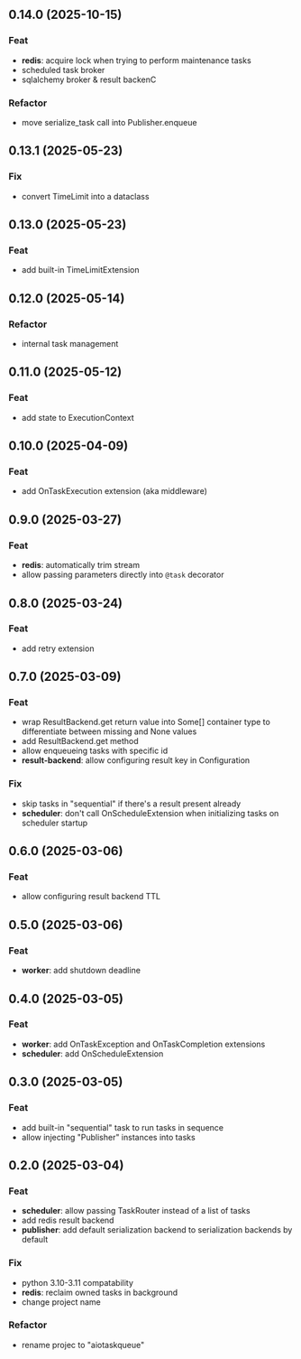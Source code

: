 ## 0.14.0 (2025-10-15)

### Feat

- **redis**: acquire lock when trying to perform maintenance tasks
- scheduled task broker
- sqlalchemy broker & result backenC

### Refactor

- move serialize_task call into Publisher.enqueue

## 0.13.1 (2025-05-23)

### Fix

- convert TimeLimit into a dataclass

## 0.13.0 (2025-05-23)

### Feat

- add built-in TimeLimitExtension

## 0.12.0 (2025-05-14)

### Refactor

- internal task management

## 0.11.0 (2025-05-12)

### Feat

- add state to ExecutionContext

## 0.10.0 (2025-04-09)

### Feat

- add OnTaskExecution extension (aka middleware)

## 0.9.0 (2025-03-27)

### Feat

- **redis**: automatically trim stream
- allow passing parameters directly into `@task` decorator

## 0.8.0 (2025-03-24)

### Feat

- add retry extension

## 0.7.0 (2025-03-09)

### Feat

- wrap ResultBackend.get return value into Some[] container type to differentiate between missing and None values
- add ResultBackend.get method
- allow enqueueing tasks with specific id
- **result-backend**: allow configuring result key in Configuration

### Fix

- skip tasks in "sequential" if there's a result present already
- **scheduler**: don't call OnScheduleExtension when initializing tasks on scheduler startup

## 0.6.0 (2025-03-06)

### Feat

- allow configuring result backend TTL

## 0.5.0 (2025-03-06)

### Feat

- **worker**: add shutdown deadline

## 0.4.0 (2025-03-05)

### Feat

- **worker**: add OnTaskException and OnTaskCompletion extensions
- **scheduler**: add OnScheduleExtension

## 0.3.0 (2025-03-05)

### Feat

- add built-in "sequential" task to run tasks in sequence
- allow injecting "Publisher" instances into tasks

## 0.2.0 (2025-03-04)

### Feat

- **scheduler**: allow passing TaskRouter instead of a list of tasks
- add redis result backend
- **publisher**: add default serialization backend to serialization backends by default

### Fix

- python 3.10-3.11 compatability
- **redis**: reclaim owned tasks in background
- change project name

### Refactor

- rename projec to "aiotaskqueue"
